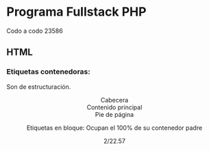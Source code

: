 # Programa Fullstack PHP
Codo a codo 23586

## HTML

### Etiquetas contenedoras:
Son de estructuración.

<header> Cabecera
<main> Contenido principal
<footer> Pie de página

Etiquetas en bloque: Ocupan el 100% de su contenedor padre

2/22.57